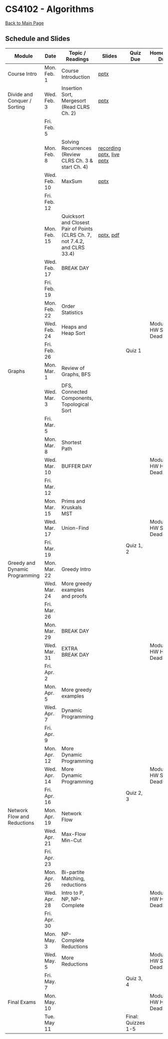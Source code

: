 CS4102 - Algorithms
===============================

[Back to Main Page](../readme.html)

<a name="introduction"></a>Schedule and Slides
--------------------------------------- 

| Module | Date | Topic / Readings | Slides | Quiz Due | Homework Due
|-----------------|------|-----------------------------|-------| -------| ------------------|
| Course Intro | Mon. Feb. 1 | Course Introduction | [pptx](./courseintroduction.pptx) | | |
| Divide and Conquer / Sorting | Wed. Feb. 3 | Insertion Sort, Mergesort <br/> (Read CLRS Ch. 2) | [pptx](./sorting-intro.pptx) | | |
| | Fri. Feb. 5  | | | | |
| | Mon. Feb. 8 | Solving Recurrences  <br/> (Review CLRS Ch. 3 & start Ch. 4) | [recording pptx](./recurrences_recorded.pptx), [live pptx](./recurrences_live.pptx) | | |
| | Wed. Feb. 10 | MaxSum | [pptx](./maxsum_recorded.pptx) | | |
| | Fri. Feb. 12  | | | | |
| | Mon. Feb. 15 | Quicksort and Closest Pair of Points <br/> (CLRS Ch. 7, not 7.4.2, and CLRS 33.4) | [pptx](./closestpair_quicksort.pptx), [pdf](./closestpair_quicksort.pdf) | | |
| | Wed. Feb. 17 | BREAK DAY | | | |
| | Fri. Feb. 19  | | | | |
| | Mon. Feb. 22 | Order Statistics | | | |
| | Wed. Feb. 24 | Heaps and Heap Sort | | | Module 1 HW Soft Deadline |
| | Fri. Feb. 26  | | | Quiz 1 | |
| Graphs | Mon. Mar. 1 | Review of Graphs, BFS | | | |
| | Wed. Mar. 3 | DFS, Connected Components, Topological Sort | | | |
| | Fri. Mar. 5  | | | | |
| | Mon. Mar. 8 | Shortest Path | | | |
| | Wed. Mar. 10 | BUFFER DAY | | | Module 1 HW Hard Deadline |
| | Fri. Mar. 12  | | | | |
| | Mon. Mar. 15 | Prims and Kruskals MST | | | |
| | Wed. Mar. 17 | Union-Find | | | Module 2 HW Soft Deadline |
| | Fri. Mar. 19  | | | Quiz 1, 2 | |
| Greedy and Dynamic Programming | Mon. Mar. 22 | Greedy Intro | | | |
| | Wed. Mar. 24 | More greedy examples and proofs | | | |
| | Fri. Mar. 26  | | | | |
| | Mon. Mar. 29 | BREAK DAY | | | |
| | Wed. Mar. 31 | EXTRA BREAK DAY | | | Module 2 HW Hard Deadline |
| | Fri. Apr. 2  | | | | |
| | Mon. Apr. 5 | More greedy examples | | | |
| | Wed. Apr. 7 | Dynamic Programming | | |  |
| | Fri. Apr. 9  | | | | |
| | Mon. Apr. 12 | More Dynamic Programming | | | |
| | Wed. Apr. 14 | More Dynamic Programming | | | Module 3 HW Soft Deadline |
| | Fri. Apr. 16  | | | Quiz 2, 3 | |
| Network Flow and Reductions | Mon. Apr. 19 | Network Flow | | | |
| | Wed. Apr. 21 | Max-Flow Min-Cut | | | |
| | Fri. Apr. 23  | | | | |
| | Mon. Apr. 26 | Bi-partite Matching, reductions | | | |
| | Wed. Apr. 28 | Intro to P, NP, NP-Complete | | | Module 3 HW Hard Deadline |
| | Fri. Apr. 30  | | | | |
| | Mon. May. 3 | NP-Complete Reductions | | | |
| | Wed. May. 5 | More Reductions | | | Module 4 HW Soft Deadline |
| | Fri. May. 7  | | | Quiz 3, 4 | |
| Final Exams | Mon. May. 10 | | | | Module 4 HW Hard Deadline |
| | Tue. May 11 | | | Final: Quizzes 1-5 | |

